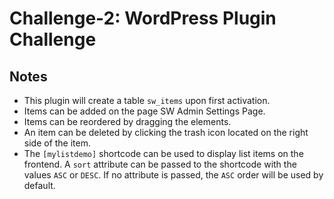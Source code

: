 # Challenge-2: WordPress Plugin Challenge
## Notes
- This plugin will create a table `sw_items` upon first activation.
- Items can be added on the page SW Admin Settings Page.
- Items can be reordered by dragging the elements.
- An item can be deleted by clicking the trash icon located on the right side of the item.
- The `[mylistdemo]` shortcode can be used to display list items on the frontend. A `sort` attribute can be passed to the shortcode with the values `ASC` or `DESC`. If no attribute is passed, the `ASC` order will be used by default.
